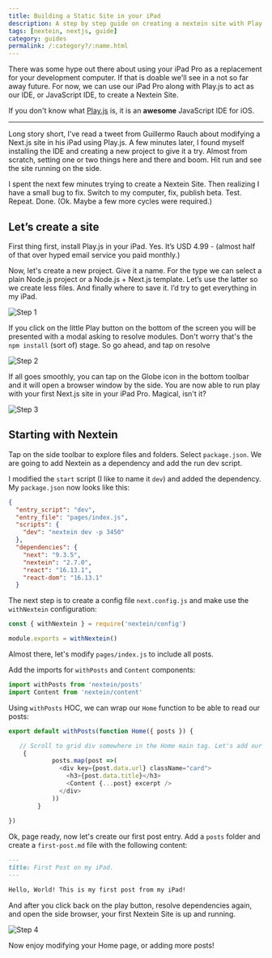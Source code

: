 ```yaml
---
title: Building a Static Site in your iPad
description: A step by step guide on creating a nextein site with Play.js.
tags: [nextein, nextjs, guide]
category: guides
permalink: /:category?/:name.html
---
```


There was some hype out there about using your iPad Pro as a replacement for your development computer. If that is doable we'll see in a not so far away future. For now, we can use our iPad Pro along with Play.js to act as our IDE, or JavaScript IDE, to create a Nextein Site. 

If you don't know what [Play.js](https://playdotjs.com/) is, it is an **awesome** JavaScript  IDE for iOS.

---

Long story short, I've read a tweet from Guillermo Rauch about modifying a Next.js site in his iPad using Play.js.
A few minutes later, I found myself installing the IDE and creating a new project to give it a try. Almost from scratch, setting one or two things here and there and boom. Hit run and see the site running on the side. 

I spent the next few minutes trying to create a Nextein Site. Then realizing I have a small bug to fix. Switch to my computer, fix, publish beta. Test. Repeat. Done. (Ok. Maybe a few more cycles were required.)

## Let’s create a site

First thing first, install Play.js in your iPad. Yes. It’s USD 4.99 - (almost half of that over hyped email service you paid monthly.) 

Now, let's create a new project. Give it a name. For the type we can select a plain Node.js project or a Node.js + Next.js template. Let’s use the latter so we create less files. 
And finally where to save it. I’d try to get everything in my iPad.

![Step 1](/static/post-assets/play-001.png)

If you click on the little Play button on the bottom of the screen you will be presented with a modal asking to resolve modules. Don't worry that's the `npm install` (sort of) stage. So go ahead, and tap on resolve

![Step 2](/static/post-assets/play-002.png)

If all goes smoothly, you can tap on the Globe icon in the bottom toolbar and it will open a browser window by the side. You are now able to run play with your first Next.js site in your iPad Pro. Magical, isn't it?

![Step 3](/static/post-assets/play-003.png)

## Starting with Nextein

Tap on the side toolbar to explore files and folders. Select `package.json`. We are going to add Nextein as a dependency and add the run dev script.

I modified the `start` script (I like to name it `dev`) and added the dependency. My `package.json` now looks like this: 

```json
{
  "entry_script": "dev",
  "entry_file": "pages/index.js",
  "scripts": {
    "dev": "nextein dev -p 3450"
  },
  "dependencies": {
    "next": "9.3.5",
    "nextein": "2.7.0",
    "react": "16.13.1",
    "react-dom": "16.13.1"
  }
```

The next step is to create a config file `next.config.js` and make use the `withNextein` configuration:

```js
const { withNextein } = require('nextein/config')

module.exports = withNextein()
```

Almost there, let's modify `pages/index.js` to include all posts.

Add the imports for `withPosts` and `Content` components:

```js
import withPosts from 'nextein/posts'
import Content from 'nextein/content'

```

Using `withPosts` HOC, we can wrap our `Home` function to be able to read our posts:

```js
export default withPosts(function Home({ posts }) {

   // Scroll to grid div somewhere in the Home main tag. Let's add our posts
	{
            posts.map(post =>(
              <div key={post.data.url} className="card">
                <h3>{post.data.title}</h3>
                <Content {...post} excerpt />
              </div>
            ))
        }
          
})
```

Ok, page ready, now let's create our first post entry. Add a `posts` folder and create a `first-post.md` file with the following content:

```md
---
title: First Post on my iPad.
---

Hello, World! This is my first post from my iPad!

```` 

And after you click back on the play button, resolve dependencies again, and open the side browser, your first Nextein Site is up and running. 

![Step 4](/static/post-assets/play-004.png)

Now enjoy modifying your Home page, or adding more posts!

